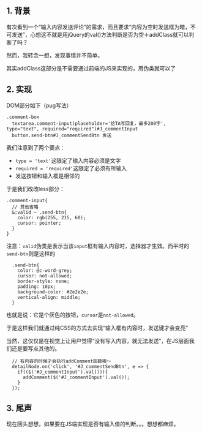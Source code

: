 ## 1. 背景
有次看到一个“输入内容发送评论”的需求，而且要求“内容为空时发送框为暗，不可发送”，心想这不就是用jQuery的val()方法判断是否为空＋addClass就可以判断了吗？

然而，我转念一想，发现事情并不简单。

其实addClass这部分是不需要通过前端的JS来实现的，用伪类就可以了

## 2. 实现
DOM部分如下（pug写法）
```
.comment-box
  textarea.comment-input(placeholder='给TA写回复，最多200字', type="text", required="required")#J_commentInput
  button.send-btn#J_commentSendBtn 发送
```
我们注意到了两个要点：
* `type = 'text'`这限定了输入内容必须是文字
* `required = 'required'`这限定了必须有所输入
* 发送按钮和输入框是相邻的

于是我们改改less部分：
```
.comment-input{
  // 其他省略
  &:valid ~ .send-btn{
    color: rgb(255, 215, 60);
    cursor: pointer;
  }
}
```
注意：`valid`伪类是表示当该`input`框有输入内容时，选择器才生效。而平时的`send-btn`则是这样的
```
  .send-btn{
    color: @c-word-grey;
    cursor: not-allowed;
    border-style: none;
    padding: 10px;
    background-color: #2e2e2e;
    vertical-align: middle;
  }
```
也就是说：它是个灰色的按钮，`cursor`是`not-allowed`。

于是这样我们就通过纯CSS的方式去实现“输入框有内容时，发送键才会变亮”

当然，这仅仅是在视觉上让用户觉得“没有写入内容，就无法发送”，在JS层面我们还是要写点其他的。
```
  // 有内容的时候才会执行addComment函数噢～
  detailNode.on('click', '#J_commentSendBtn', e => {
    if(($('#J_commentInput').val())){
      addComment($('#J_commentInput').val());
    }
  });
```

## 3. 尾声
现在回头想想，如果要在JS端实现是否有输入值的判断。。。想想都麻烦。

